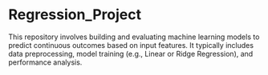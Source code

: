 # Regression_Project
This repository involves building and evaluating machine learning models to predict continuous outcomes based on input features. It typically includes data preprocessing, model training (e.g., Linear or Ridge Regression), and performance analysis.
